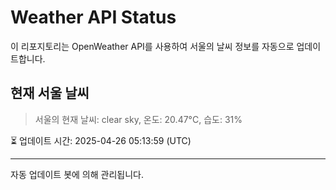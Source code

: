 
# Weather API Status

이 리포지토리는 OpenWeather API를 사용하여 서울의 날씨 정보를 자동으로 업데이트합니다.

## 현재 서울 날씨
> 서울의 현재 날씨: clear sky, 온도: 20.47°C, 습도: 31%

⏳ 업데이트 시간: 2025-04-26 05:13:59 (UTC)

---
자동 업데이트 봇에 의해 관리됩니다.
